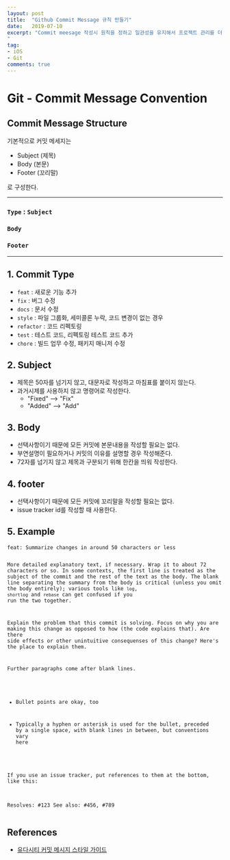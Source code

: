 ```yaml
---
layout: post
title:  "Github Commit Message 규칙 만들기"
date:   2019-07-10
excerpt: "Commit meesage 작성시 원칙을 정하고 일관성을 유지해서 프로젝트 관리를 더 체계적으로 해보자.
"
tag:
- iOS
- Git
comments: true
---
```


<h1 id="git---commit-message-convention" md-pos="2-33"><a href="#git---commit-message-convention" name="git---commit-message-convention" class="anchor"><span class="octicon octicon-link"></span></a>Git - Commit Message Convention</h1>
<h2 id="1-commit-message-structure" md-pos="114-141"><a href="#1-commit-message-structure" name="1-commit-message-structure" class="anchor"><span class="octicon octicon-link"></span></a>Commit Message Structure</h2>

기본적으로 커밋 메세지는
* Subject (제목)
* Body (본문)
* Footer (꼬리말)

로 구성한다.

---

### `Type` : `Subject`

### `Body`

### `Footer`

---


<h2 id="2-commit-type" md-pos="223-237"><a href="#2-commit-type" name="2-commit-type" class="anchor"><span class="octicon octicon-link"></span></a>1. Commit Type</h2>

* `feat` : 새로운 기능 추가
* `fix` : 버그 수정
* `docs` : 문서 수정
* `style` : 파일 그룹화, 세미콜론 누락, 코드 변경이 없는 경우
* `refactor` : 코드 리펙토링
* `test` : 테스트 코드, 리펙토링 테스트 코드 추가
* `chore` : 빌드 업무 수정, 패키지 매니저 수정


<h2 id="3-subject" md-pos="414-424"><a href="#3-subject" name="3-subject" class="anchor"><span class="octicon octicon-link"></span></a>2. Subject</h2>
<ul>
  <li md-pos="426-469">제목은 50자를 넘기지 않고, 대문자로 작성하고 마침표를 붙이지 않는다.</li>
  <li md-pos="469-540">과거시제를 사용하지 않고 명령어로 작성한다.
    <ul>
      <li md-pos="498-518">&quot;Fixed&quot; --&gt; &quot;Fix&quot;</li>
      <li md-pos="520-540">&quot;Added&quot; --&gt; &quot;Add&quot;</li>
    </ul>
  </li>
</ul>
<h2 id="4-body" md-pos="544-551"><a href="#4-body" name="4-body" class="anchor"><span class="octicon octicon-link"></span></a>3. Body</h2>
<ul>
  <li md-pos="553-591">선택사항이기 때문에 모든 커밋에 본문내용을 작성할 필요는 없다.</li>
  <li md-pos="591-627">부연설명이 필요하거나 커밋의 이유를 설명할 경우 작성해준다.</li>
  <li md-pos="627-666">72자를 넘기지 않고 제목과 구분되기 위해 한칸을 띄워 작성한다.</li>
</ul>
<h2 id="5-footer" md-pos="670-679"><a href="#5-footer" name="5-footer" class="anchor"><span class="octicon octicon-link"></span></a>4. footer</h2>
<ul>
  <li md-pos="681-718">선택사항이기 때문에 모든 커밋에 꼬리말을 작성할 필요는 없다.</li>
  <li md-pos="718-750">issue tracker id를 작성할 때 사용한다.</li>
</ul>
<h2 id="6-example" md-pos="754-764"><a href="#6-example" name="6-example" class="anchor"><span class="octicon octicon-link"></span></a>5. Example</h2>
<pre md-pos="766-1804" class="line-numbers"><code md-pos="770-1800">feat: Summarize changes in around 50 characters or less

More detailed explanatory text, if necessary. Wrap it to about 72
characters or so. In some contexts, the first line is treated as the
subject of the commit and the rest of the text as the body. The
blank line separating the summary from the body is critical (unless
you omit the body entirely); various tools like `log`, `shortlog`
and `rebase` can get confused if you run the two together.

Explain the problem that this commit is solving. Focus on why you
are making this change as opposed to how (the code explains that).
Are there side effects or other unintuitive consequenses of this
change? Here's the place to explain them.

Further paragraphs come after blank lines.

 - Bullet points are okay, too

 - Typically a hyphen or asterisk is used for the bullet, preceded
   by a single space, with blank lines in between, but conventions
   vary here

If you use an issue tracker, put references to them at the bottom,
like this:

Resolves: #123
See also: #456, #789
</code>
</pre>


<h2 id="8-references" md-pos="2332-2345"><a href="#8-references" name="8-references" class="anchor"><span class="octicon octicon-link"></span></a>References</h2>
<ul>
  <li md-pos="2406-2473"><a href="https://udacity.github.io/git-styleguide/" md-pos="2408-2472">유다시티 커밋 메시지 스타일 가이드</a></li>
</ul>
